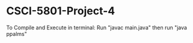 # CSCI-5801-Project-4
To Compile and Execute in terminal:
    Run "javac main.java" then run "java ppalms"